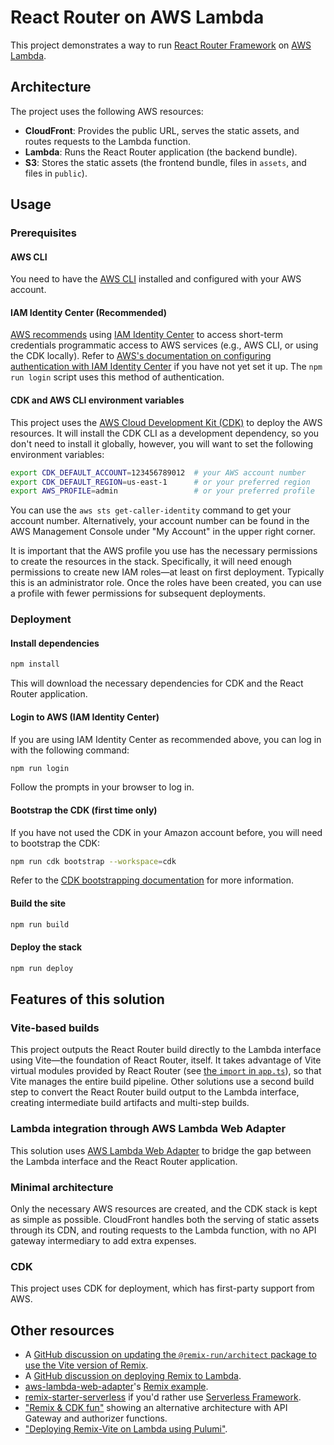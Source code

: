 # React Router on AWS Lambda

This project demonstrates a way to run [React Router Framework](https://reactrouter.com/) on [AWS Lambda](https://aws.amazon.com/lambda/).

## Architecture

The project uses the following AWS resources:

- **CloudFront**: Provides the public URL, serves the static assets, and routes requests to the Lambda function.
- **Lambda**: Runs the React Router application (the backend bundle).
- **S3**: Stores the static assets (the frontend bundle, files in `assets`, and files in `public`).

## Usage

### Prerequisites

#### AWS CLI

You need to have the [AWS CLI](https://aws.amazon.com/cli/) installed and configured with your AWS account.

#### IAM Identity Center (Recommended)

[AWS recommends](https://docs.aws.amazon.com/cli/latest/userguide/cli-chap-authentication.html) using [IAM Identity Center](https://docs.aws.amazon.com/singlesignon/latest/userguide/what-is.html) to access short-term credentials programmatic access to AWS services (e.g., AWS CLI, or using the CDK locally).
Refer to [AWS's documentation on configuring authentication with IAM Identity Center](https://docs.aws.amazon.com/cli/latest/userguide/cli-configure-sso.html) if you have not yet set it up.
The `npm run login` script uses this method of authentication.

#### CDK and AWS CLI environment variables

This project uses the [AWS Cloud Development Kit (CDK)](https://aws.amazon.com/cdk/) to deploy the AWS resources.
It will install the CDK CLI as a development dependency, so you don't need to install it globally, however, you will want to set the following environment variables:

```sh
export CDK_DEFAULT_ACCOUNT=123456789012  # your AWS account number
export CDK_DEFAULT_REGION=us-east-1      # or your preferred region
export AWS_PROFILE=admin                 # or your preferred profile
```

You can use the `aws sts get-caller-identity` command to get your account number.
Alternatively, your account number can be found in the AWS Management Console under "My Account" in the upper right corner.

It is important that the AWS profile you use has the necessary permissions to create the resources in the stack.
Specifically, it will need enough permissions to create new IAM roles—at least on first deployment.
Typically this is an administrator role.
Once the roles have been created, you can use a profile with fewer permissions for subsequent deployments.

### Deployment

#### Install dependencies

```sh
npm install
```

This will download the necessary dependencies for CDK and the React Router application.

#### Login to AWS (IAM Identity Center)

If you are using IAM Identity Center as recommended above, you can log in with the following command:

```sh
npm run login
```

Follow the prompts in your browser to log in.

#### Bootstrap the CDK (first time only)

If you have not used the CDK in your Amazon account before, you will need to bootstrap the CDK:

```sh
npm run cdk bootstrap --workspace=cdk
```

Refer to the [CDK bootstrapping documentation](https://docs.aws.amazon.com/cdk/latest/guide/bootstrapping.html) for more information.

#### Build the site

```sh
npm run build
```

#### Deploy the stack

```sh
npm run deploy
```

## Features of this solution

### Vite-based builds

This project outputs the React Router build directly to the Lambda interface using Vite—the foundation of React Router, itself.
It takes advantage of Vite virtual modules provided by React Router (see [the `import` in `app.ts`](https://github.com/gotgenes/react-router-aws-lambda-app/blob/main/site/app.ts#L6)), so that Vite manages the entire build pipeline.
Other solutions use a second build step to convert the React Router build output to the Lambda interface, creating intermediate build artifacts and multi-step builds.

### Lambda integration through AWS Lambda Web Adapter

This solution uses [AWS Lambda Web Adapter](https://github.com/awslabs/aws-lambda-web-adapter) to bridge the gap between the Lambda interface and the React Router application.

### Minimal architecture

Only the necessary AWS resources are created, and the CDK stack is kept as simple as possible.
CloudFront handles both the serving of static assets through its CDN, and routing requests to the Lambda function, with no API gateway intermediary to add extra expenses.

### CDK

This project uses CDK for deployment, which has first-party support from AWS.

## Other resources

- A [GitHub discussion on updating the `@remix-run/architect` package to use the Vite version of Remix](https://github.com/remix-run/remix/discussions/8836).
- A [GitHub discussion on deploying Remix to Lambda](https://github.com/remix-run/remix/discussions/4678).
- [aws-lambda-web-adapter](https://github.com/awslabs/aws-lambda-web-adapter)'s [Remix example](https://github.com/awslabs/aws-lambda-web-adapter/tree/main/examples/remix-zip).
- [remix-starter-serverless](https://github.com/shamsup/remix-starter-serverless) if you'd rather use [Serverless Framework](https://www.serverless.com/framework).
- ["Remix & CDK fun"](https://serverlessup.com/ramblings/remix-&-cdk-fun-08-11-2022) showing an alternative architecture with API Gateway and authorizer functions.
- ["Deploying Remix-Vite on Lambda using Pulumi"](https://dev.to/gautierblandin/deploying-remix-vite-on-lambda-using-pulumi-41oj).
